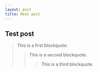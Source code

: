 ```yaml
---
layout: post
title: Real post
---
```


## Test post 
> This is a first blockquote.
>> This is a second blockquote.
>>> This is a third blockquote.
